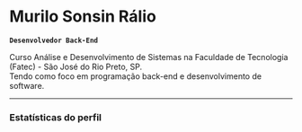 # Murilo Sonsin Rálio

**`Desenvolvedor Back-End`**

Curso Análise e Desenvolvimento de Sistemas na Faculdade de Tecnologia (Fatec) - São José do Rio Preto, SP.<br/>
Tendo como foco em programação back-end e desenvolvimento de software.

---

### Estatísticas do perfil


